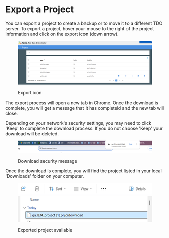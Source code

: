 # Export a Project

You can export a project to create a backup or to move it to a different TDO server.  To export a project, hover your mouse to the right of the project information and click on the export icon (down arrow).

<figure><img src="../../../../../.gitbook/assets/image.png" alt=""><figcaption><p>Export icon</p></figcaption></figure>

The export process will open a new tab in Chrome.  Once the download is complete, you will get a message that it has completeld and the new tab will close.

Depending on your network's security settings, you may need to click 'Keep' to complete the download process.  If you do not choose 'Keep' your download will be deleted.

<figure><img src="../../../../../.gitbook/assets/image (1).png" alt=""><figcaption><p>Download security message</p></figcaption></figure>

Once the download is complete, you will find the project listed in your local 'Downloads' folder on your computer.

<figure><img src="../../../../../.gitbook/assets/image (2).png" alt=""><figcaption><p>Exported project available </p></figcaption></figure>
